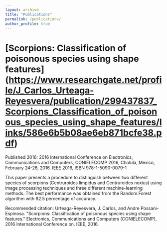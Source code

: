 ```yaml
---
layout: archive
title: "Publications"
permalink: /publications/
author_profile: true
---
```

# [Scorpions: Classification of poisonous species using shape features] (https://www.researchgate.net/profile/J_Carlos_Urteaga-Reyesvera/publication/299437837_Scorpions_Classification_of_poisonous_species_using_shape_features/links/586e6b5b08ae6eb871bcfe38.pdf)

Published 2016: 2016 International Conference on Electronics, Communications and Computers, CONIELECOMP 2016, Cholula, Mexico, February 24-26, 2016. IEEE 2016, ISBN 978-1-5090-0079-1

This paper presents a procedure to distinguish between two different species of scorpions (Centruroides limpidus and Centruroides noxius) using image processing techniques and three different machine-learning methods.  The best performance was obtained from the Random Forest algorithm with 82.5 percentage of accuracy.

Recommended citation: Urteaga-Reyesvera, J. Carlos, and Andre Possani-Espinosa. "Scorpions: Classification of poisonous species using shape features." Electronics, Communications and Computers (CONIELECOMP), 2016 International Conference on. IEEE, 2016.

